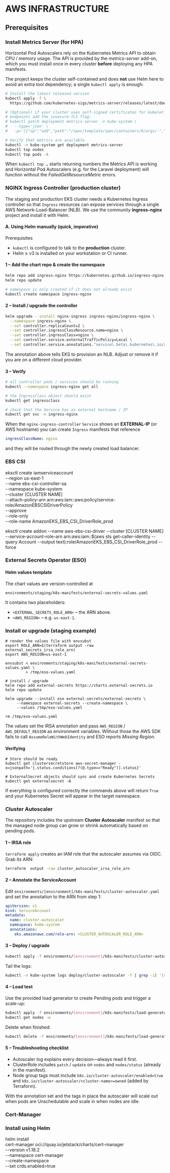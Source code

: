 # AWS INFRASTRUCTURE

## Prerequisites

### Install Metrics Server (for HPA)

Horizontal Pod Autoscalers rely on the Kubernetes Metrics API to obtain CPU / memory
usage.  The API is provided by the *metrics-server* add-on, which you must
install once in every cluster **before** deploying any HPA manifests.

The project keeps the cluster self-contained and does **not** use Helm here to
avoid an extra tool dependency; a single `kubectl apply` is enough:

```bash
# Install the latest released version
kubectl apply -f \
  https://github.com/kubernetes-sigs/metrics-server/releases/latest/download/components.yaml

# (Optional) if your cluster uses self-signed certificates for kubelet
# endpoints add the insecure-TLS flag:
# kubectl patch deployment metrics-server -n kube-system \
#   --type='json' \
#   -p='[{"op":"add","path":"/spec/template/spec/containers/0/args/-","value":"--kubelet-insecure-tls"}]'

# Verify that metrics are available
kubectl -n kube-system get deployment metrics-server
kubectl top nodes
kubectl top pods -A
```

When `kubectl top …` starts returning numbers the Metrics API is working and
Horizontal Pod Autoscalers (e.g. for the Laravel deployment) will function
without the *FailedGetResourceMetric* errors.

### NGINX Ingress Controller (production cluster)

The staging and production EKS cluster needs a Kubernetes Ingress controller so that
`Ingress` resources can expose services through a single AWS
Network-Load-Balancer (NLB).  We use the community **ingress-nginx**
project and install it with Helm.

#### A. Using Helm manually (quick, imperative)

Prerequisites

* `kubectl` is configured to talk to the **production** cluster.
* Helm ≥ v3 is installed on your workstation or CI runner.

#### 1 – Add the chart repo & create the namespace

```bash
helm repo add ingress-nginx https://kubernetes.github.io/ingress-nginx
helm repo update

# namespace is only created if it does not already exist
kubectl create namespace ingress-nginx
```

#### 2 – Install / upgrade the controller

```bash
helm upgrade --install nginx-ingress ingress-nginx/ingress-nginx \
  --namespace ingress-nginx \
  --set controller.replicaCount=2 \
  --set controller.ingressClassResource.name=nginx \
  --set controller.ingressClass=nginx \
  --set controller.service.externalTrafficPolicy=Local \
  --set controller.service.annotations."service\.beta\.kubernetes\.io/aws-load-balancer-type"="nlb"
```

The annotation above tells EKS to provision an NLB.  Adjust or remove it
if you are on a different cloud provider.

#### 3 – Verify

```bash
# all controller pods / services should be running
kubectl --namespace ingress-nginx get all

# the IngressClass object should exist
kubectl get ingressclass

# check that the Service has an external hostname / IP
kubectl get svc -n ingress-nginx
```

When the `nginx-ingress-controller` `Service` shows an **EXTERNAL-IP**
(or AWS hostname) you can create `Ingress` manifests that reference

```yaml
ingressClassName: nginx
```

and they will be routed through the newly created load balancer.


### EBS CSI

eksctl create iamserviceaccount \
  --region us-east-1 \
  --name ebs-csi-controller-sa \
  --namespace kube-system \
  --cluster [CLUSTER NAME] \
  --attach-policy-arn arn:aws:iam::aws:policy/service-role/AmazonEBSCSIDriverPolicy \
  --approve \
  --role-only \
  --role-name AmazonEKS_EBS_CSI_DriverRole_prod

  eksctl create addon --name aws-ebs-csi-driver --cluster [CLUSTER NAME] --service-account-role-arn arn:aws:iam::$(aws sts get-caller-identity --query Account --output text):role/AmazonEKS_EBS_CSI_DriverRole_prod --force

### External Secrets Operator (ESO)

#### Helm values template

The chart values are version-controlled at

```
environments/staging/k8s-manifests/external-secrets-values.yaml
```

It contains two placeholders:

* `<EXTERNAL_SECRETS_ROLE_ARN>` – the ARN above.
* `<AWS_REGION>` – e.g. `us-east-1`.

### Install or upgrade (staging example)

```
# render the values file with envsubst
export ROLE_ARN=$(terraform output -raw external_secrets_irsa_role_arn)
export AWS_REGION=us-east-1

envsubst < environments/staging/k8s-manifests/external-secrets-values.yaml \
         > /tmp/eso-values.yaml

# install / upgrade
helm repo add external-secrets https://charts.external-secrets.io
helm repo update

helm upgrade --install eso external-secrets/external-secrets \
     --namespace external-secrets --create-namespace \
     --values /tmp/eso-values.yaml

rm /tmp/eso-values.yaml
```

The values set the IRSA annotation and pass `AWS_REGION` /
`AWS_DEFAULT_REGION` as environment variables.  Without those the AWS
SDK fails to call `AssumeRoleWithWebIdentity` and ESO reports *Missing Region*.

#### Verifying

```
# Store should be ready
kubectl get clustersecretstore aws-secret-manager -o=jsonpath='{.status.conditions[?(@.type=="Ready")].status}'

# ExternalSecret objects should sync and create Kubernetes Secrets
kubectl get externalsecret -A
```

If everything is configured correctly the commands above will return
`True` and your Kubernetes Secret will appear in the target namespace.

### Cluster Autoscaler

The repository includes the upstream **Cluster Autoscaler** manifest so that
the managed node group can grow or shrink automatically based on pending
pods.

#### 1 – IRSA role

`terraform apply` creates an IAM role that the autoscaler assumes via
OIDC. Grab its ARN:

```bash
terraform  output -raw cluster_autoscaler_irsa_role_arn
```

#### 2 – Annotate the ServiceAccount

Edit `environments/[environment]/k8s-manifests/cluster-autoscaler.yaml` and set the
annotation to the ARN from step 1:

```yaml
apiVersion: v1
kind: ServiceAccount
metadata:
  name: cluster-autoscaler
  namespace: kube-system
  annotations:
    eks.amazonaws.com/role-arn: <CLUSTER_AUTOSCALER_ROLE_ARN>
```

#### 3 – Deploy / upgrade

```bash
kubectl apply -f environments/[environment]/k8s-manifests/cluster-autoscaler.yaml
```

Tail the logs:

```bash
kubectl -n kube-system logs deploy/cluster-autoscaler -f | grep -iE '(scale|node group)'
```

#### 4 – Load test

Use the provided load generator to create Pending pods and trigger a
scale-up:

```bash
kubectl apply -f environments/[environment]/k8s-manifests/load-generator.yaml
kubectl get nodes -w
```

Delete when finished:

```bash
kubectl delete -f environments/[environment]/k8s-manifests/load-generator.yaml
```

#### 5 – Troubleshooting checklist

* Autoscaler log explains every decision—always read it first.
* ClusterRole includes `patch` / `update` on `nodes` and `nodes/status`
  (already in the manifest).
* Node group tags must include
  `k8s.io/cluster-autoscaler/enabled=true` and
  `k8s.io/cluster-autoscaler/<cluster-name>=owned` (added by Terraform).

With the annotation set and the tags in place the autoscaler will scale
out when pods are Unschedulable and scale in when nodes are idle.


### Cert-Manager

### Install using Helm

helm install \
  cert-manager oci://quay.io/jetstack/charts/cert-manager \
  --version v1.18.2 \
  --namespace cert-manager \
  --create-namespace \
  --set crds.enabled=true